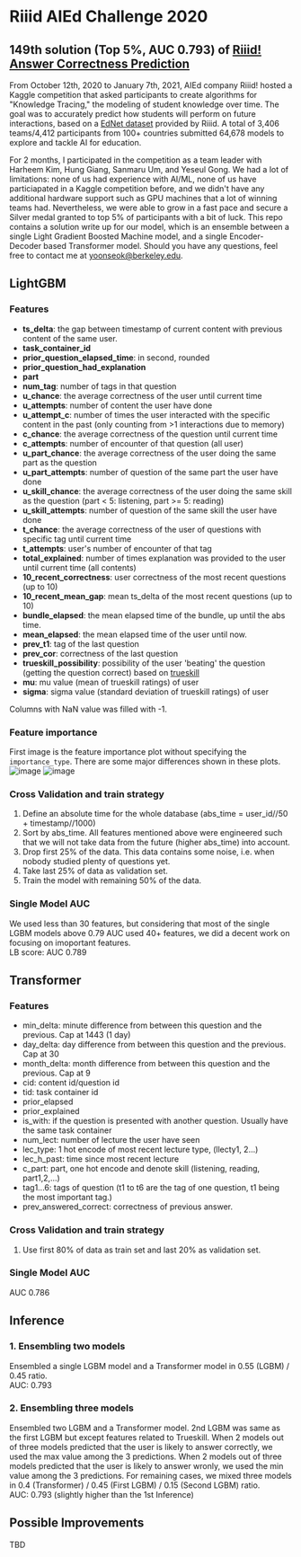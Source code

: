 # Riiid AIEd Challenge 2020
## 149th solution (Top 5%, AUC 0.793) of [Riiid! Answer Correctness Prediction](https://www.kaggle.com/c/riiid-test-answer-prediction)

From October 12th, 2020 to January 7th, 2021, AIEd company Riiid! hosted a Kaggle competition that asked participants to create algorithms for "Knowledge Tracing," the modeling of student knowledge over time. The goal was to accurately predict how students will perform on future interactions, based on a [EdNet dataset](https://github.com/riiid/ednet) provided by Riiid.  A total of 3,406 teams/4,412 participants from 100+ countries submitted 64,678 models to explore and tackle AI for education. 

For 2 months, I participated in the competition as a team leader with Harheem Kim, Hung Giang, Sanmaru Um, and Yeseul Gong. We had a lot of limitations: none of us had experience with AI/ML, none of us have particiapated in a Kaggle competition before, and we didn't have any additional hardware support such as GPU machines that a lot of winning teams had. Nevertheless, we were able to grow in a fast pace and secure a Silver medal granted to top 5% of participants with a bit of luck. This repo contains a solution write up for our model, which is an ensemble between a single Light Gradient Boosted Machine model, and a single Encoder-Decoder based Transformer model. Should you have any questions, feel free to contact me at yoonseok@berkeley.edu.

## LightGBM
### Features
* **ts_delta**: the gap between timestamp of current content with previous content of the same user.
* **task_container_id**
* **prior_question_elapsed_time**: in second, rounded
* **prior_question_had_explanation**
* **part**
* **num_tag**: number of tags in that question
* **u_chance**: the average correctness of the user until current time
* **u_attempts**: number of content the user have done
* **u_attempt_c**: number of times the user interacted with the specific content in the past (only counting from >1 interactions due to memory)
* **c_chance**: the average correctness of the question until current time
* **c_attempts**:  number of encounter of that question (all user)
* **u_part_chance**: the average correctness of the user doing the same part as the question
* **u_part_attempts**: number of question of the same part the user have done
* **u_skill_chance**: the average correctness of the user doing the same skill as the question (part < 5: listening, part >= 5: reading)
* **u_skill_attempts**: number of question of the same skill the user have done
* **t_chance**: the average correctness of the user of questions with specific tag until current time
* **t_attempts**: user's number of encounter of that tag
* **total_explained**: number of times explanation was provided to the user until current time (all contents)
* **10_recent_correctness**: user correctness of the most recent questions (up to 10)
* **10_recent_mean_gap**: mean ts_delta of the most recent questions (up to 10)
* **bundle_elapsed**: the mean elapsed time of the bundle, up until the abs time.
* **mean_elapsed**: the mean elapsed time of the user until now. 
* **prev_t1**: tag of the last question
* **prev_cor**: correctness of the last question
* **trueskill_possibility**: possibility of the user 'beating' the question (getting the question correct) based on [trueskill](https://trueskill.org/)
* **mu**: mu value (mean of trueskill ratings) of user
* **sigma**: sigma value (standard deviation of trueskill ratings) of user 

Columns with NaN value was filled with -1. 

### Feature importance
First image is the feature importance plot without specifying the ```importance_type```. There are some major differences shown in these plots.  
![image](https://user-images.githubusercontent.com/57027695/104830230-286b0700-58c0-11eb-9244-f254664cc009.png)
![image](https://user-images.githubusercontent.com/57027695/104830236-4173b800-58c0-11eb-9e75-1f8b54d065cc.png)

### Cross Validation and train strategy
1. Define an absolute time for the whole database (abs_time = user_id//50 + timestamp//1000)
2. Sort by abs_time. All features mentioned above were engineered such that we will not take data from the future (higher abs_time) into account.
3. Drop first 25% of the data. This data contains some noise, i.e. when nobody studied plenty of questions yet.
4. Take last 25% of data as validation set. 
5. Train the model with remaining 50% of the data. 

### Single Model AUC
We used less than 30 features, but considering that most of the single LGBM models above 0.79 AUC used 40+ features, we did a decent work on focusing on imoportant features.  
LB score: AUC 0.789

## Transformer
### Features
* min_delta: minute difference from between this question and the previous. Cap at 1443 (1 day)
* day_delta: day difference from between this question and the previous. Cap at 30
* month_delta: month difference from between this question and the previous. Cap at 9
* cid: content id/question id
* tid: task container id
* prior_elapsed
* prior_explained
* is_with: if the question is presented with another question. Usually have the same task container
* num_lect: number of lecture the user have seen
* lec_type: 1 hot encode of most recent lecture type, (llecty1, 2...)
* lec_h_past: time since most recent lecture
* c_part: part, one hot encode and denote skill (listening, reading, part1,2,...)
* tag1...6: tags of question (t1 to t6 are the tag of one question, t1 being the most important tag.)
* prev_answered_correct: correctness of previous answer.

### Cross Validation and train strategy
1. Use first 80% of data as train set and last 20% as validation set. 

### Single Model AUC
AUC 0.786

## Inference
### 1. Ensembling two models
Ensembled a single LGBM model and a Transformer model in 0.55 (LGBM) / 0.45 ratio.  
AUC: 0.793

### 2. Ensembling three models
Ensembled two LGBM and a Transformer model. 2nd LGBM was same as the first LGBM but except features related to Trueskill.
When 2 models out of three models predicted that the user is likely to answer correctly, we used the max value among the 3 predictions.
When 2 models out of three models predicted that the user is likely to answer wronly, we used the min value among the 3 predictions.
For remaining cases, we mixed three models in 0.4 (Transformer) / 0.45 (First LGBM) / 0.15 (Second LGBM) ratio.  
AUC: 0.793 (slightly higher than the 1st Inference)

## Possible Improvements
TBD
